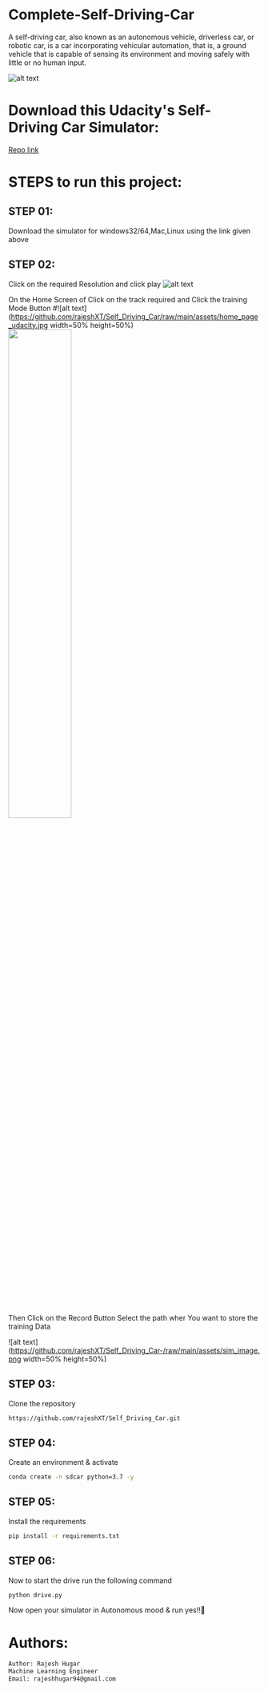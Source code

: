 # Complete-Self-Driving-Car

A self-driving car, also known as an autonomous vehicle, driverless car, or robotic car, is a car incorporating vehicular automation, that is, a ground vehicle that is capable of sensing its environment and moving safely with little or no human input.


![alt text](https://github.com/rajeshXT/Self_Driving_Car-/raw/main/assets/self-driving-cars.gif)


# Download this Udacity's Self-Driving Car Simulator:

[Repo link](https://github.com/udacity/self-driving-car-sim)



# STEPS to run this project:


## STEP 01:
Download the simulator for windows32/64,Mac,Linux using the link given above


## STEP 02:
Click on the required Resolution and click play
![alt text](https://github.com/rajeshXT/Self_Driving_Car/raw/main/assets/Screenshot%202023-04-09%20221550.jpg)



On the Home Screen of Click on the track required  and Click the training Mode Button 
#![alt text](https://github.com/rajeshXT/Self_Driving_Car/raw/main/assets/home_page_udacity.jpg width=50% height=50%)
<img src="https://github.com/rajeshXT/Self_Driving_Car/raw/main/assets/home_page_udacity.jpg" width=50% height=50%>


Then Click on the Record Button Select the path wher You want to store the training Data 

![alt text](https://github.com/rajeshXT/Self_Driving_Car-/raw/main/assets/sim_image.png width=50% height=50%)



## STEP 03: 
Clone the repository

```bash
https://github.com/rajeshXT/Self_Driving_Car.git
```

## STEP 04: 
Create an environment & activate


```bash
conda create -n sdcar python=3.7 -y
```

## STEP 05: 
Install the requirements


```bash
pip install -r requirements.txt
```


## STEP 06: 
Now to start the drive run the following command


```bash
python drive.py
```

Now open your simulator in Autonomous mood & run yes!!🙂

# Authors:
```bash
Author: Rajesh Hugar
Machine Learning Engineer
Email: rajeshhugar94@gmail.com
```

